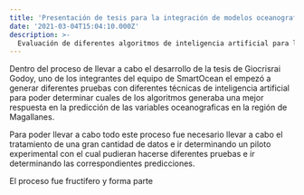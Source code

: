 ```yaml
---
title: 'Presentación de tesis para la integración de modelos oceanograficos con Inteligencia Artificial'
date: '2021-03-04T15:04:10.000Z'
description: >-
  Evaluación de diferentes algoritmos de inteligencia artificial para la predicción de series temporales de variables oceanográficas en la región de Magallanes, Chile.
---
```


Dentro del proceso de llevar a cabo el desarrollo de la tesis de Giocrisrai Godoy, uno de los integrantes del equipo de SmartOcean el empezó a generar diferentes pruebas con diferentes técnicas de inteligencia artificial para poder determinar cuales de los algoritmos generaba una mejor respuesta en la predicción de las variables oceanograficas en la región de Magallanes.

Para poder llevar a cabo todo este proceso fue necesario llevar a cabo el tratamiento de una gran cantidad de datos e ir determinando un piloto experimental con el cual pudieran hacerse diferentes pruebas e ir determinando las correspondientes predicciones.

El proceso fue fructifero y forma parte 

